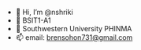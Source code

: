 - 👋 Hi, I’m @nshriki
- 👀 BSIT1-A1
- 🌱 Southwestern University PHINMA
- 📫 email: brensohon731@gmail.com
